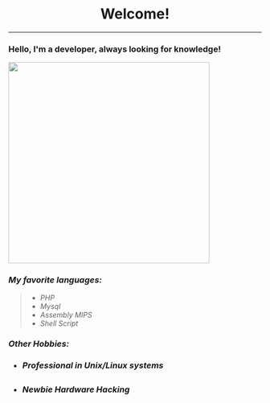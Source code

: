 <h1 align="center">Welcome!</h1>
<hr>
<h3>Hello, I'm a developer, always looking for knowledge!</h3>
<img src="https://raw.githubusercontent.com/abhisheknaiidu/abhisheknaiidu/master/code.gif" width="400">

<h3><em>My favorite languages:</em></h3>
<blockquote>
  <ul>
    <li><em>PHP</em></li>
    <li><em>Mysql</em></li>
    <li><em>Assembly MIPS</em></li>
    <li><em>Shell Script</em></li>
  </ul>
</blockquote>
<h3><em>Other Hobbies:</em><h3>
<ul>
<li><h5>Professional in Unix/Linux systems</h5></li>
  <li><h5>Newbie Hardware Hacking</h5></li>
</ul>
</hr>
